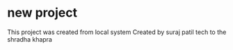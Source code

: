 # new project

This project was created from local system
Created by suraj patil
tech to the shradha khapra
